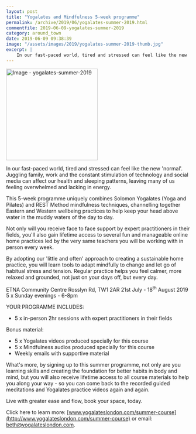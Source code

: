 ```yaml
---
layout: post
title: "Yogalates and Mindfulness 5-week programme"
permalink: /archive/2019/06/yogalates-summer-2019.html
commentfile: 2019-06-09-yogalates-summer-2019
category: around_town
date: 2019-06-09 09:38:39
image: "/assets/images/2019/yogalates-summer-2019-thumb.jpg"
excerpt: |
    In our fast-paced world, tired and stressed can feel like the new 'normal'.  Juggling family, work and the constant stimulation of technology and social media can affect our health and sleeping patterns, leaving many of us feeling overwhelmed and lacking in energy.
---
```


<a href="/assets/images/2019/yogalates-summer-2019.jpg" title="Click for a larger image"><img src="/assets/images/2019/yogalates-summer-2019-thumb.jpg" width="250" alt="Image - yogalates-summer-2019"  class="photo right"/></a>


In our fast-paced world, tired and stressed can feel like the new 'normal'.  Juggling family, work and the constant stimulation of technology and social media can affect our health and sleeping patterns, leaving many of us feeling overwhelmed and lacking in energy.

This 5-week programme uniquely combines Solomon Yogalates (Yoga and Pilates) and REST Method mindfulness techniques, channelling together Eastern and Western wellbeing practices to help keep your head above water in the muddy waters of the day to day.

Not only will you receive face to face support by expert practitioners in their fields, you'll also gain lifetime access to several fun and manageable online home practices led by the very same teachers you will be working with in person every week.

By adopting our 'little and often' approach to creating a sustainable home practice, you will learn tools to adapt mindfully to change and let go of habitual stress and tension.  Regular practice helps you feel calmer, more relaxed and grounded, not just on your days off, but every day.

ETNA Community Centre
Rosslyn Rd, TW1 2AR
21st July - 18<sup>th</sup> August 2019
5 x Sunday evenings - 6-8pm

YOUR PROGRAMME INCLUDES:

- 5 x in-person 2hr sessions with expert practitioners in their fields

Bonus material:

- 5 x Yogalates videos produced specially for this course
- 5 x Mindfulness audios produced specially for this course
- Weekly emails with supportive material

What's more, by signing up to this summer programme, not only are you learning skills and creating the foundation for better habits in body and mind, but you will also receive lifetime access to all course materials to help you along your way - so you can come back to the recorded guided meditations and Yogalates practice videos again and again.

Live with greater ease and flow, book your space, today.

Click here to learn more: [www.yogalateslondon.com/summer-course](http://www.yogalateslondon.com/summer-course) or email:  [beth@yogalateslondon.com](mailto:beth@yogalateslondon.com).
